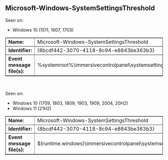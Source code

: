 ## Microsoft-Windows-SystemSettingsThreshold

Seen on:
* Windows 10 (1511, 1607, 1703)

<table border="1" class="docutils">
  <tbody>
    <tr>
      <td><b>Name:</b></td>
      <td>Microsoft-Windows-SystemSettingsThreshold</td>
    </tr>
    <tr>
      <td><b>Identifier:</b></td>
      <td>{8bcdf442-3070-4118-8c94-e8843be363b3}</td>
    </tr>
    <tr>
      <td><b>Event message file(s):</b></td>
      <td>%systemroot%\immersivecontrolpanel\systemsettings.exe</td>
    </tr>
  </tbody>
</table>

&nbsp;

Seen on:
* Windows 10 (1709, 1803, 1809, 1903, 1909, 2004, 20H2)
* Windows 11 (21H2)

<table border="1" class="docutils">
  <tbody>
    <tr>
      <td><b>Name:</b></td>
      <td>Microsoft-Windows-SystemSettingsThreshold</td>
    </tr>
    <tr>
      <td><b>Identifier:</b></td>
      <td>{8bcdf442-3070-4118-8c94-e8843be363b3}</td>
    </tr>
    <tr>
      <td><b>Event message file(s):</b></td>
      <td>$(runtime.windows)\immersivecontrolpanel\systemsettings.exe</td>
    </tr>
  </tbody>
</table>

&nbsp;

